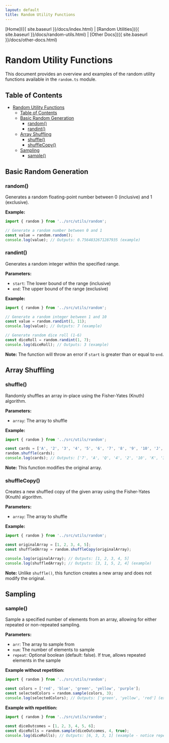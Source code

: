 ```yaml
---
layout: default
title: Random Utility Functions
---
```


[Home]({{ site.baseurl }}/docs/index.html) | [Random Utilities]({{ site.baseurl }}/docs/random-utils.html) | [Other Docs]({{ site.baseurl }}/docs/other-docs.html)

# Random Utility Functions

This document provides an overview and examples of the random utility functions available in the `random.ts` module.

## Table of Contents
- [Random Utility Functions](#random-utility-functions)
  - [Table of Contents](#table-of-contents)
  - [Basic Random Generation](#basic-random-generation)
    - [random()](#random)
    - [randint()](#randint)
  - [Array Shuffling](#array-shuffling)
    - [shuffle()](#shuffle)
    - [shuffleCopy()](#shufflecopy)
  - [Sampling](#sampling)
    - [sample()](#sample)

## Basic Random Generation

### random()

Generates a random floating-point number between 0 (inclusive) and 1 (exclusive).

**Example:**
```typescript
import { random } from '../src/utils/random';

// Generate a random number between 0 and 1
const value = random.random();
console.log(value); // Outputs: 0.7564832671287935 (example)
```

### randint()

Generates a random integer within the specified range.

**Parameters:**
- `start`: The lower bound of the range (inclusive)
- `end`: The upper bound of the range (exclusive)

**Example:**
```typescript
import { random } from '../src/utils/random';

// Generate a random integer between 1 and 10
const value = random.randint(1, 11);
console.log(value); // Outputs: 7 (example)

// Generate random dice roll (1-6)
const diceRoll = random.randint(1, 7);
console.log(diceRoll); // Outputs: 3 (example)
```

**Note:** The function will throw an error if `start` is greater than or equal to `end`.

## Array Shuffling

### shuffle()

Randomly shuffles an array in-place using the Fisher-Yates (Knuth) algorithm.

**Parameters:**
- `array`: The array to shuffle

**Example:**
```typescript
import { random } from '../src/utils/random';

const cards = ['A', '2', '3', '4', '5', '6', '7', '8', '9', '10', 'J', 'Q', 'K'];
random.shuffle(cards);
console.log(cards); // Outputs: ['7', 'A', 'Q', '4', '2', '10', 'K', '3', 'J', '8', '5', '6', '9'] (example)
```

**Note:** This function modifies the original array.

### shuffleCopy()

Creates a new shuffled copy of the given array using the Fisher-Yates (Knuth) algorithm.

**Parameters:**
- `array`: The array to shuffle

**Example:**
```typescript
import { random } from '../src/utils/random';

const originalArray = [1, 2, 3, 4, 5];
const shuffledArray = random.shuffleCopy(originalArray);

console.log(originalArray); // Outputs: [1, 2, 3, 4, 5]
console.log(shuffledArray); // Outputs: [3, 1, 5, 2, 4] (example)
```

**Note:** Unlike `shuffle()`, this function creates a new array and does not modify the original.

## Sampling

### sample()

Sample a specified number of elements from an array, allowing for either repeated or non-repeated sampling.

**Parameters:**
- `arr`: The array to sample from
- `num`: The number of elements to sample
- `repeat`: Optional boolean (default: false). If true, allows repeated elements in the sample

**Example without repetition:**
```typescript
import { random } from '../src/utils/random';

const colors = ['red', 'blue', 'green', 'yellow', 'purple'];
const selectedColors = random.sample(colors, 3);
console.log(selectedColors); // Outputs: ['green', 'yellow', 'red'] (example)
```

**Example with repetition:**
```typescript
import { random } from '../src/utils/random';

const diceOutcomes = [1, 2, 3, 4, 5, 6];
const diceRolls = random.sample(diceOutcomes, 4, true);
console.log(diceRolls); // Outputs: [6, 3, 3, 1] (example - notice repeated 3)
```